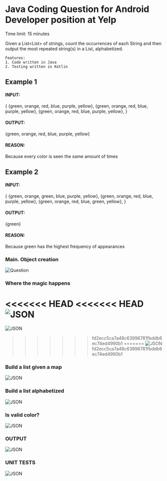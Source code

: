 # Java Coding Question for Android Developer position at Yelp

Time limit: 15 minutes

Given a List<List<String>> of strings, count the occurrences of each String and then output the most repeated string(s) in a List<String>, alphabetized.
    
    Features:
    1. Code written in Java
    2. Testing written in Kotlin

## Example 1

#### INPUT:
{
    {green, orange, red, blue, purple, yellow},
    {green, orange, red, blue, purple, yellow},
    {green, orange, red, blue, purple, yellow},
}
#### OUTPUT:
{green, orange, red, blue, purple, yellow}

#### REASON:
Because every color is seen the same amount of times

## Example 2

#### INPUT:
{
    {green, orange, green, blue, purple, yellow},
    {green, orange, red, blue, purple, yellow},
    {green, orange, red, blue, green, yellow},
}
#### OUTPUT:
{green}

#### REASON:
Because green has the highest frequency of appearances



### Main. Object creation
![Question](https://i.imgur.com/8X7OfDL.png)

### Where the magic happens
<<<<<<< HEAD
<<<<<<< HEAD
![JSON](https://i.imgur.com/YcSnqEN.png)
=======
![JSON](https://i.imgur.com/9Oevzdr.png)
>>>>>>> fd2ecc5ca7a48c63996781fbddb6ec74ed4990b1
=======
![JSON](https://i.imgur.com/9Oevzdr.png)
>>>>>>> fd2ecc5ca7a48c63996781fbddb6ec74ed4990b1

### Build a list given a map
![JSON](https://i.imgur.com/PTdQbRV.png)

### Build a list alphabetized
![JSON](https://i.imgur.com/IvoQjkX.png)

### Is valid color?
![JSON](https://i.imgur.com/cYJ1eqw.png)

### OUTPUT
![JSON](https://i.imgur.com/sGTrnv3.png)

### UNIT TESTS
![JSON](https://i.imgur.com/Ai7dYQi.png)


